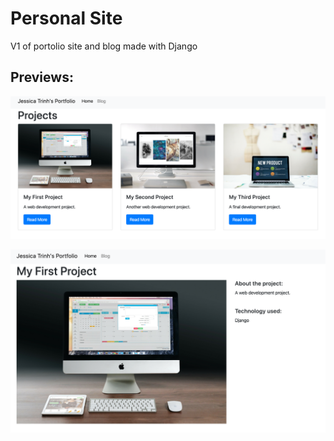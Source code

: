 # Personal Site
V1 of portolio site and blog made with Django

## Previews: 
![](https://github.com/ellojess/personal-site/blob/master/projects/static/img/previews/home_page_preview.png)

![](https://github.com/ellojess/personal-site/blob/master/projects/static/img/previews/project_preview.png)
